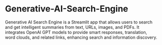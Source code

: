 # Generative-AI-Search-Engine
Generative AI Search Engine is a Streamlit app that allows users to search and get intelligent summaries from text, URLs, images, and PDFs. It integrates OpenAI GPT models to provide smart responses, translation, word clouds, and related links, enhancing search and information discovery.
